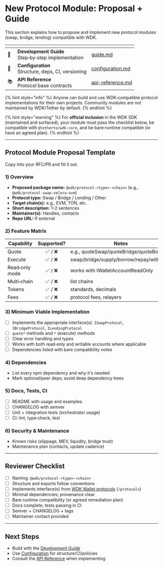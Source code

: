 # New Protocol Module: Proposal + Guide

This section explains how to propose and implement new protocol modules (swap, bridge, lending) compatible with WDK.

<table data-card-size="small" data-view="cards">
  <thead>
    <tr><th></th><th></th><th data-hidden data-card-target data-type="content-ref"></th></tr>
  </thead>
  <tbody>
    <tr>
      <td>🧭</td>
      <td><strong>Development Guide</strong><br/>Step‑by‑step implementation</td>
      <td><a href="./guide.md">guide.md</a></td>
    </tr>
    <tr>
      <td>🧩</td>
      <td><strong>Configuration</strong><br/>Structure, deps, CI, versioning</td>
      <td><a href="./configuration.md">configuration.md</a></td>
    </tr>
    <tr>
      <td>📚</td>
      <td><strong>API Reference</strong><br/>Protocol base contracts</td>
      <td><a href="./api-reference.md">api-reference.md</a></td>
    </tr>
  </tbody>
</table>

{% hint style="info" %}
Anyone can build and use WDK‑compatible protocol implementations for their own projects. Community modules are not maintained by WDK/Tether by default.
{% endhint %}

{% hint style="warning" %}
For <strong>official inclusion</strong> in the WDK SDK (maintained and surfaced), your module must pass the checklist below, be compatible with <code>@tetherto/wdk-core</code>, and be bare‑runtime compatible (or have an agreed plan).
{% endhint %}

---

## Protocol Module Proposal Template

Copy into your RFC/PR and fill it out.

### 1) Overview

- **Proposed package name:** `@wdk/protocol-<type>-<chain>` (e.g., `@wdk/protocol-swap-velora-evm`)
- **Protocol type:** Swap / Bridge / Lending / Other
- **Target chain(s):** e.g., EVM, TON, etc.
- **Short description:** 1–2 sentences
- **Maintainer(s):** Handles, contacts
- **Repo URL:** If external

### 2) Feature Matrix

| Capability | Supported? | Notes |
|---|:--:|---|
| Quote | ✅ / ❌ | e.g., quoteSwap/quoteBridge/quoteBorrow |
| Execute | ✅ / ❌ | swap/bridge/supply/borrow/repay/withdraw |
| Read‑only mode | ✅ / ❌ | works with IWalletAccountReadOnly |
| Multi‑chain | ✅ / ❌ | list chains |
| Tokens | ✅ / ❌ | standards, decimals |
| Fees | ✅ / ❌ | protocol fees, relayers |

### 3) Minimum Viable Implementation

- ☐ Implements the appropriate interface(s): `ISwapProtocol`, `IBridgeProtocol`, `ILendingProtocol`
- ☐ `quote*` methods and `*` (execute) methods
- ☐ Clear error handling and types
- ☐ Works with both read‑only and writable accounts where applicable
- ☐ Dependencies listed with bare compatibility notes

### 4) Dependencies

- List every npm dependency and why it's needed
- Mark optional/peer deps; avoid deep dependency trees

### 5) Docs, Tests, CI

- ☐ README with usage and examples
- ☐ CHANGELOG with semver
- ☐ Unit + integration tests (orchestrator usage)
- ☐ CI: lint, type‑check, test

### 6) Security & Maintenance

- Known risks (slippage, MEV, liquidity, bridge trust)
- Maintenance plan (contacts, update cadence)

---

## Reviewer Checklist

- ☐ Naming: `@wdk/protocol-<type>-<chain>`
- ☐ Structure and exports follow conventions
- ☐ Implements interface(s) from [WDK Wallet protocols](https://github.com/tetherto/wdk-wallet/) (`/protocols`)
- ☐ Minimal dependencies; provenance clear
- ☐ Bare runtime compatibility (or agreed remediation plan)
- ☐ Docs complete; tests passing in CI
- ☐ Semver + CHANGELOG + tags
- ☐ Maintainer contact provided

---

## Next Steps

- Build with the [Development Guide](./guide.md)
- Use [Configuration](./configuration.md) for structure/CI/policies
- Consult the [API Reference](./api-reference.md) when implementing
